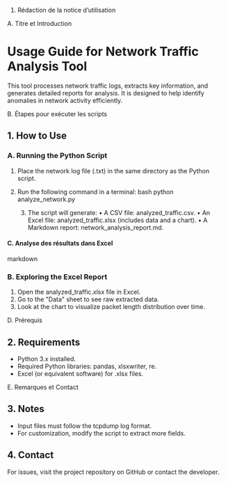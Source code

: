 1. Rédaction de la notice d’utilisation



A. Titre et Introduction

# Usage Guide for Network Traffic Analysis Tool
This tool processes network traffic logs, extracts key information, and generates detailed reports for analysis. It is designed to help identify anomalies in network activity efficiently.

B. Étapes pour exécuter les scripts

## 1. How to Use
### A. Running the Python Script
1. Place the network log file (.txt) in the same directory as the Python script.
2. Run the following command in a terminal:
   bash
   python analyze_network.py

	3.	The script will generate:
	•	A CSV file: analyzed_traffic.csv.
	•	An Excel file: analyzed_traffic.xlsx (includes data and a chart).
	•	A Markdown report: network_analysis_report.md.

#### C. **Analyse des résultats dans Excel**
markdown
### B. Exploring the Excel Report
1. Open the analyzed_traffic.xlsx file in Excel.
2. Go to the "Data" sheet to see raw extracted data.
3. Look at the chart to visualize packet length distribution over time.

D. Prérequis

## 2. Requirements
- Python 3.x installed.
- Required Python libraries: pandas, xlsxwriter, re.
- Excel (or equivalent software) for .xlsx files.

E. Remarques et Contact

## 3. Notes
- Input files must follow the tcpdump log format.
- For customization, modify the script to extract more fields.

## 4. Contact
For issues, visit the project repository on GitHub or contact the developer.